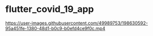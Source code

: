 # flutter_covid_19_app

https://user-images.githubusercontent.com/49989753/198630592-95a451fe-1380-48d1-b0c9-b0efd4ce9f0c.mp4

